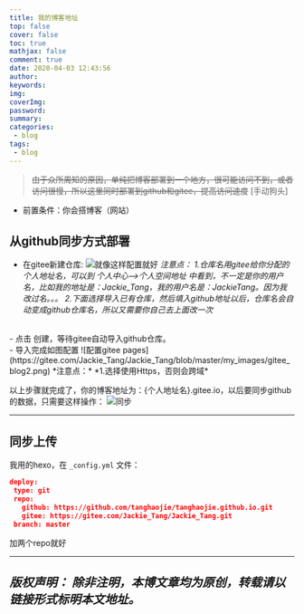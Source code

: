 ```yaml
---
title: 我的博客地址
top: false
cover: false
toc: true
mathjax: false
comment: true
date: 2020-04-03 12:43:56
author:
keywords:
img:
coverImg:
password:
summary:
categories:
 - blog
tags:
 - blog
---
```


> ~~由于众所周知的原因，单纯把博客部署到一个地方，很可能访问不到，或者访问很慢，所以这里同时部署到github和gitee，提高访问速度~~ [手动狗头]

- 前置条件：你会搭博客（网站）

## 从github同步方式部署
 - 在gitee新建仓库:
 ![就像这样配置就好](https://gitee.com/Jackie_Tang/Jackie_Tang/blob/master/my_images/gitee_blog.png)
 *注意点：*
 *1.仓库名用gitee给你分配的个人地址名，可以到 个人中心-->个人空间地址 中看到，不一定是你的用户名，比如我的地址是：Jackie_Tang，我的用户名是：JackieTang。因为我改过名。。。*
 *2.下面选择导入已有仓库，然后填入github地址以后，仓库名会自动变成github仓库名，所以又需要你自己去上面改一次*
 <br/>
 - 点击 创建，等待gitee自动导入github仓库。
 <br/>
 - 导入完成如图配置
 ![配置gitee pages](https://gitee.com/Jackie_Tang/Jackie_Tang/blob/master/my_images/gitee_blog2.png)
 *注意点：*
 *1.选择使用Https，否则会跨域*

 以上步骤就完成了，你的博客地址为：{个人地址名}.gitee.io，以后要同步github的数据，只需要这样操作：
 ![同步](https://gitee.com/Jackie_Tang/Jackie_Tang/blob/master/my_images/gitee_blog3.png)

 ---

## 同步上传
 我用的hexo，在 `_config.yml` 文件：
 ```json
 deploy:
  type: git
  repo: 
    github: https://github.com/tanghaojie/tanghaojie.github.io.git
    gitee: https://gitee.com/Jackie_Tang/Jackie_Tang.git
  branch: master
 ```
 加两个repo就好

---
*版权声明：*
*除非注明，本博文章均为原创，转载请以链接形式标明本文地址。*
---